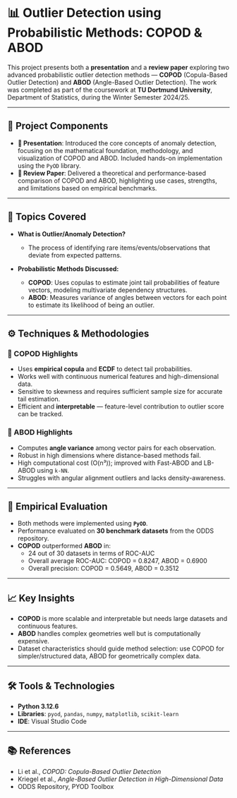 
# 📊 Outlier Detection using Probabilistic Methods: COPOD & ABOD

This project presents both a **presentation** and a **review paper** exploring two advanced probabilistic outlier detection methods — **COPOD** (Copula-Based Outlier Detection) and **ABOD** (Angle-Based Outlier Detection). The work was completed as part of the coursework at **TU Dortmund University**, Department of Statistics, during the Winter Semester 2024/25.

---

## 📌 Project Components

- **🎤 Presentation**: Introduced the core concepts of anomaly detection, focusing on the mathematical foundation, methodology, and visualization of COPOD and ABOD. Included hands-on implementation using the `PyOD` library.
- **📄 Review Paper**: Delivered a theoretical and performance-based comparison of COPOD and ABOD, highlighting use cases, strengths, and limitations based on empirical benchmarks.

---

## 🧠 Topics Covered

- **What is Outlier/Anomaly Detection?**
  - The process of identifying rare items/events/observations that deviate from expected patterns.

- **Probabilistic Methods Discussed:**
  - **COPOD**: Uses copulas to estimate joint tail probabilities of feature vectors, modeling multivariate dependency structures.
  - **ABOD**: Measures variance of angles between vectors for each point to estimate its likelihood of being an outlier.

---

## ⚙️ Techniques & Methodologies

### 🔹 COPOD Highlights
- Uses **empirical copula** and **ECDF** to detect tail probabilities.
- Works well with continuous numerical features and high-dimensional data.
- Sensitive to skewness and requires sufficient sample size for accurate tail estimation.
- Efficient and **interpretable** — feature-level contribution to outlier score can be tracked.

### 🔹 ABOD Highlights
- Computes **angle variance** among vector pairs for each observation.
- Robust in high dimensions where distance-based methods fail.
- High computational cost (O(n³)); improved with Fast-ABOD and LB-ABOD using `k-NN`.
- Struggles with angular alignment outliers and lacks density-awareness.

---

## 🔬 Empirical Evaluation

- Both methods were implemented using **`PyOD`**.
- Performance evaluated on **30 benchmark datasets** from the ODDS repository.
- **COPOD** outperformed **ABOD** in:
  - 24 out of 30 datasets in terms of ROC-AUC
  - Overall average ROC-AUC: COPOD = 0.8247, ABOD = 0.6900
  - Overall precision: COPOD = 0.5649, ABOD = 0.3512

---

## 📈 Key Insights

- **COPOD** is more scalable and interpretable but needs large datasets and continuous features.
- **ABOD** handles complex geometries well but is computationally expensive.
- Dataset characteristics should guide method selection: use COPOD for simpler/structured data, ABOD for geometrically complex data.

---

## 🛠️ Tools & Technologies

- **Python 3.12.6**
- **Libraries**: `pyod`, `pandas`, `numpy`, `matplotlib`, `scikit-learn`
- **IDE**: Visual Studio Code

---

## 📚 References

- Li et al., *COPOD: Copula-Based Outlier Detection*
- Kriegel et al., *Angle-Based Outlier Detection in High-Dimensional Data*
- ODDS Repository, PYOD Toolbox

